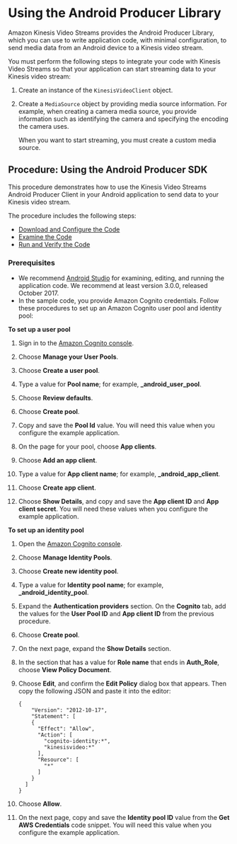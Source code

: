# Using the Android Producer Library<a name="producer-sdk-android"></a>

Amazon Kinesis Video Streams provides the Android Producer Library, which you can use to write application code, with minimal configuration, to send media data from an Android device to a Kinesis video stream\. 

You must perform the following steps to integrate your code with Kinesis Video Streams so that your application can start streaming data to your Kinesis video stream:

1. Create an instance of the `KinesisVideoClient` object\. 

1. Create a `MediaSource` object by providing media source information\. For example, when creating a camera media source, you provide information such as identifying the camera and specifying the encoding the camera uses\.

   When you want to start streaming, you must create a custom media source\. 

## Procedure: Using the Android Producer SDK<a name="producer-sdk-android-using"></a>

This procedure demonstrates how to use the Kinesis Video Streams Android Producer Client in your Android application to send data to your Kinesis video stream\. 

The procedure includes the following steps:
+ [Download and Configure the Code](http://docs.aws.amazon.com/kinesisvideostreams/latest/dg/producersdk-android-downloadcode.html)
+ [Examine the Code](http://docs.aws.amazon.com/kinesisvideostreams/latest/dg/producersdk-android-writecode.html)
+ [Run and Verify the Code](http://docs.aws.amazon.com/kinesisvideostreams/latest/dg/producersdk-android-reviewcode.html)

### Prerequisites<a name="producersdk-android-prerequisites"></a>
+ We recommend [Android Studio](https://developer.android.com/studio/index.html) for examining, editing, and running the application code\. We recommend at least version 3\.0\.0, released October 2017\.
+ In the sample code, you provide Amazon Cognito credentials\. Follow these procedures to set up an Amazon Cognito user pool and identity pool:

**To set up a user pool**

  1. Sign in to the [Amazon Cognito console](https://console.aws.amazon.com/cognito/home)\.

  1. Choose **Manage your User Pools**\.

  1. Choose **Create a user pool**\.

  1. Type a value for **Pool name**; for example, **<username>\_android\_user\_pool**\.

  1. Choose **Review defaults**\.

  1. Choose **Create pool**\.

  1. Copy and save the **Pool Id** value\. You will need this value when you configure the example application\.

  1. On the page for your pool, choose **App clients**\.

  1. Choose **Add an app client**\.

  1. Type a value for **App client name**; for example, **<username>\_android\_app\_client**\.

  1. Choose **Create app client**\.

  1. Choose **Show Details**, and copy and save the **App client ID** and **App client secret**\. You will need these values when you configure the example application\.

**To set up an identity pool**

  1. Open the [Amazon Cognito console](https://console.aws.amazon.com/cognito/home)\.

  1. Choose **Manage Identity Pools**\.

  1. Choose **Create new identity pool**\.

  1. Type a value for **Identity pool name**; for example, **<username>\_android\_identity\_pool**\.

  1. Expand the **Authentication providers** section\. On the **Cognito** tab, add the values for the **User Pool ID** and **App client ID** from the previous procedure\.

  1. Choose **Create pool**\.

  1. On the next page, expand the **Show Details** section\. 

  1. In the section that has a value for **Role name** that ends in **Auth\_Role**, choose **View Policy Document**\.

  1. Choose **Edit**, and confirm the **Edit Policy** dialog box that appears\. Then copy the following JSON and paste it into the editor: 

     ```
     {
         "Version": "2012-10-17",
         "Statement": [
         {
           "Effect": "Allow",
           "Action": [
             "cognito-identity:*",
             "kinesisvideo:*"
           ],
           "Resource": [
             "*"
           ]
         }
       ]
     }
     ```

  1. Choose **Allow**\.

  1. On the next page, copy and save the **Identity pool ID** value from the **Get AWS Credentials** code snippet\. You will need this value when you configure the example application\.